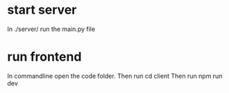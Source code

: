 # start server

In ./server/ run the main.py file

# run frontend

In commandline open the code folder.
Then run cd client
Then run npm run dev